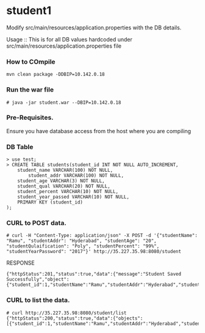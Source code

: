 # student1

Modify src/main/resources/application.properties with the DB details.

Usage :: This is for all DB values hardcoded under src/main/resources/application.properties file


### How to COmpile
```
mvn clean package -DDBIP=10.142.0.18
```

### Run the war file 

```
# java -jar student.war --DBIP=10.142.0.18
```

### Pre-Requisites.
Ensure you have database access from the host where you are compiling

### DB Table
```
> use test;
> CREATE TABLE students(student_id INT NOT NULL AUTO_INCREMENT,
	student_name VARCHAR(100) NOT NULL,
        student_addr VARCHAR(100) NOT NULL,
	student_age VARCHAR(3) NOT NULL,
	student_qual VARCHAR(20) NOT NULL,
	student_percent VARCHAR(10) NOT NULL,
	student_year_passed VARCHAR(10) NOT NULL,
	PRIMARY KEY (student_id)
);
```


### CURL to POST data.
```
# curl -H "Content-Type: application/json" -X POST -d '{"studentName": "Ramu", "studentAddr": "Hyderabad", "studentAge": "20", "studentQulaification": "Poly", "studentPercent": "99%", "studentYearPassword": "2017"}' http://35.227.35.98:8080/student
```

RESPONSE 
```
{"httpStatus":201,"status":true,"data":{"message":"Student Saved Successfully","object":{"student_id":1,"studentName":"Ramu","studentAddr":"Hyderabad","studentAge":"20","studentQulaification":"Poly","studentPercent":"99%","studentYearPassword":"2017"}}}
```

### CURL to list the data.
```
# curl http://35.227.35.98:8080/student/list
{"httpStatus":200,"status":true,"data":{"objects":[{"student_id":1,"studentName":"Ramu","studentAddr":"Hyderabad","studentAge":"20","studentQulaification":"Poly","studentPercent":"99%","studentYearPassword":"2017"}]}}

```
